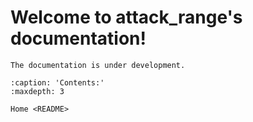 # Welcome to attack_range's documentation!

```{warning}
The documentation is under development.
```

```{toctree}
:caption: 'Contents:'
:maxdepth: 3

Home <README>
```
